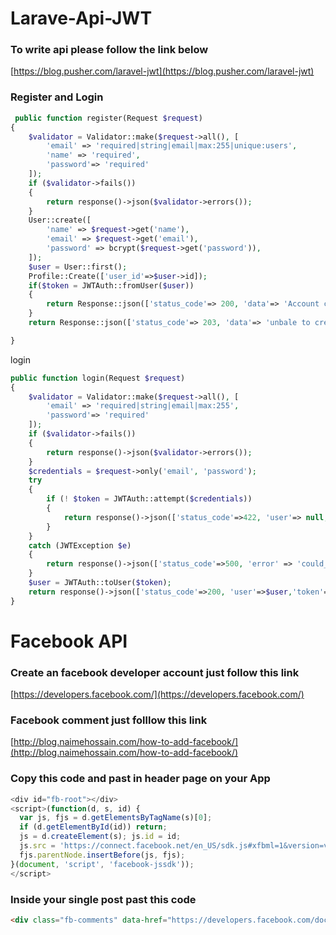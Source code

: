 # Larave-Api-JWT
### To write api please follow the link below

[https://blog.pusher.com/laravel-jwt](https://blog.pusher.com/laravel-jwt)

### Register and Login
```php
 public function register(Request $request)
{
    $validator = Validator::make($request->all(), [
        'email' => 'required|string|email|max:255|unique:users',
        'name' => 'required',
        'password'=> 'required'
    ]);
    if ($validator->fails()) 
    {
        return response()->json($validator->errors());
    }
    User::create([
        'name' => $request->get('name'),
        'email' => $request->get('email'),
        'password' => bcrypt($request->get('password')),
    ]);
    $user = User::first();
    Profile::Create(['user_id'=>$user->id]);
    if($token = JWTAuth::fromUser($user))
    {
        return Response::json(['status_code'=> 200, 'data'=> 'Account created successfully'],200);
    }
    return Response::json(['status_code'=> 203, 'data'=> 'unbale to create account.'],203);

}
```
login
```php
public function login(Request $request)
{
    $validator = Validator::make($request->all(), [
        'email' => 'required|string|email|max:255',
        'password'=> 'required'
    ]);
    if ($validator->fails()) 
    {
        return response()->json($validator->errors());
    }
    $credentials = $request->only('email', 'password');
    try 
    {
        if (! $token = JWTAuth::attempt($credentials)) 
        {
            return response()->json(['status_code'=>422, 'user'=> null,'error' => 'invalid_credentials','token'=>null], 422);
        }
    } 
    catch (JWTException $e) 
    {
        return response()->json(['status_code'=>500, 'error' => 'could_not_create_token'], 500);
    }
    $user = JWTAuth::toUser($token);
    return response()->json(['status_code'=>200, 'user'=>$user,'token'=>$token]);
}
```
# Facebook API
### Create an facebook developer account just follow this link

[https://developers.facebook.com/](https://developers.facebook.com/)


### Facebook comment just folllow this link
[http://blog.naimehossain.com/how-to-add-facebook/](http://blog.naimehossain.com/how-to-add-facebook/)

### Copy this code and past in header page on your App
```js
<div id="fb-root"></div>
<script>(function(d, s, id) {
  var js, fjs = d.getElementsByTagName(s)[0];
  if (d.getElementById(id)) return;
  js = d.createElement(s); js.id = id;
  js.src = 'https://connect.facebook.net/en_US/sdk.js#xfbml=1&version=v3.2&appId=Your id goes here &autoLogAppEvents=1';
  fjs.parentNode.insertBefore(js, fjs);
}(document, 'script', 'facebook-jssdk'));
</script>
```
### Inside your single post past this code
```html
<div class="fb-comments" data-href="https://developers.facebook.com/docs/plugins/comments#configurator" data-numposts="5"></div>
```
